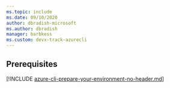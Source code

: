 ```yaml
---
ms.topic: include
ms.date: 09/10/2020
author: dbradish-microsoft
ms.author: dbradish
manager: barbkess
ms.custom: devx-track-azurecli
---
```


## Prerequisites

[!INCLUDE [azure-cli-prepare-your-environment-no-header.md](azure-cli-prepare-your-environment-no-header.md)]
